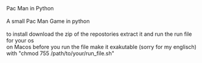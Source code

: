 <!DOCTYPE html>
<html>
  <head>    
  </head>
  <body>
    <p1>Pac Man in Python</p1>
    <br><br>
    <p3>A small Pac Man Game in python</p3>
    <br><br>
    <p3>to install download the zip of the repostories extract it and run the run file for your os</p3><br>
    <p3>on Macos before you run the file make it exakutable (sorry for my englisch) with "chmod 755 /path/to/your/run_file.sh"</p3>
  </body>
</html>
